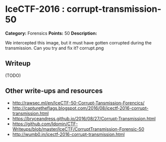 # IceCTF-2016 : corrupt-transmission-50

**Category:** Forensics
**Points:** 50
**Description:**

We intercepted this image, but it must have gotten corrupted during the transmission. Can you try and fix it? corrupt.png

## Writeup

(TODO)

## Other write-ups and resources

* http://rawsec.ml/en/IceCTF-50-Corrupt-Tansmission-Forencics/
* http://capturetheflags.blogspot.com/2016/08/icectf-2016-corrupt-transmission.html
* https://bryceandress.github.io/2016/08/27/Corrupt-Transmission.html
* https://github.com/Idomin/CTF-Writeups/blob/master/IceCTF/CorruptTransmission-Forensic-50
* http://wumb0.in/icectf-2016-corrupt-transmission.html
